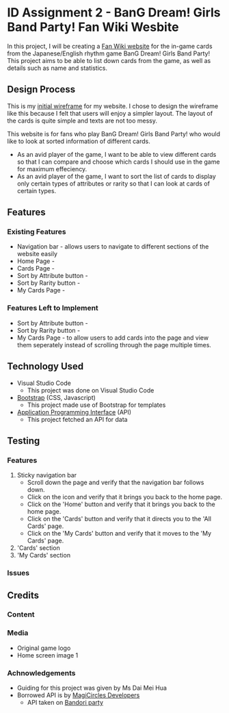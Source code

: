 # ID Assignment 2 - BanG Dream! Girls Band Party! Fan Wiki Wesbite
In this project, I will be creating a [Fan Wiki website](https://joliehehehe.github.io/ID-Assignment-2/) for the in-game cards from the Japanese/English rhythm game BanG Dream! Girls Band Party! This project aims to be able to list down cards from the game, as well as details such as name and statistics.

## Design Process
This is my [initial wireframe](https://xd.adobe.com/view/d8b30417-4128-4c38-9eee-e847f0a020a9-8de0/) for my website. I chose to design the wireframe like this because I felt that users will enjoy a simpler layout. The layout of the cards is quite simple and texts are not too messy.

This website is for fans who play BanG Dream! Girls Band Party! who would like to look at sorted information of different cards.

- As an avid player of the game, I want to be able to view different cards so that I can compare and choose which cards I should use in the game for maximum effeciency.
- As an avid player of the game, I want to sort the list of cards to display only certain types of attributes or rarity so that I can look at cards of certain types.

## Features
### Existing Features
- Navigation bar - allows users to navigate to different sections of the website easily
- Home Page - 
- Cards Page - 
- Sort by Attribute button - 
- Sort by Rarity button - 
- My Cards Page - 

### Features Left to Implement
- Sort by Attribute button -
- Sort by Rarity button - 
- My Cards Page - to allow users to add cards into the page and view them seperately instead of scrolling through the page multiple times.

## Technology Used
- Visual Studio Code
    - This project was done on Visual Studio Code
- [Bootstrap](https://getbootstrap.com/) (CSS, Javascript)
    - This project made use of Bootstrap for templates
- [Application Programming Interface](https://bandori.party/wiki/BanG%20Dream!%20Girls%20Band%20API) (API)
    - This project fetched an API for data

## Testing
### Features
1. Sticky navigation bar
    - Scroll down the page and verify that the navigation bar follows down.
    - Click on the icon and verify that it brings you back to the home page.
    - Click on the 'Home' button and verify that it brings you back to the home page.
    - Click on the 'Cards' button and verify that it directs you to the 'All Cards' page.
    - Click on the 'My Cards' button and verify that it moves to the 'My Cards' page.
2. 'Cards' section
3. 'My Cards' section

### Issues

## Credits
### Content

### Media
- Original game logo
- Home screen image 1

### Achnowledgements
- Guiding for this project was given by Ms Dai Mei Hua
- Borrowed API is by [MagiCircles Developers](https://twitter.com/magicircles_dev)
    - API taken on [Bandori party](https://bandori.party/wiki/BanG%20Dream!%20Girls%20Band%20API)
